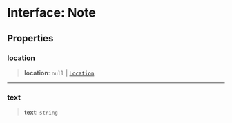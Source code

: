 # Interface: Note

## Properties

### location

> **location**: `null` \| [`Location`](Location.md)

***

### text

> **text**: `string`
